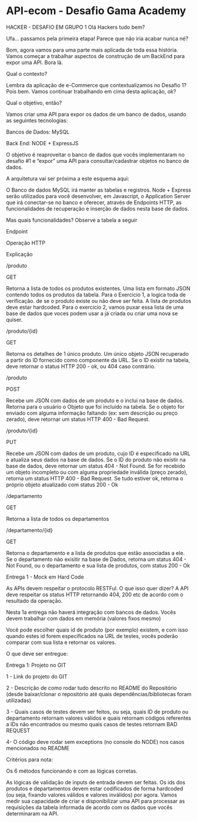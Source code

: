 # API-ecom - Desafio Gama Academy 

HACKER - DESAFIO EM GRUPO 1
Olá Hackers tudo bem?

Ufa… passamos pela primeira etapa! Parece que não iria acabar nunca né?

Bom, agora vamos para uma parte mais aplicada de toda essa história. Vamos começar a trabalhar aspectos de construção de um BackEnd para expor uma API. Bora lá.

Qual o contexto?

Lembra da aplicação de e-Commerce que contextualizamos no Desafio 1? Pois bem. Vamos continuar trabalhando em cima desta aplicação, ok?

Qual o objetivo, então?

Vamos criar uma API para expor os dados de um banco de dados, usando as seguintes tecnologias:

Bancos de Dados: MySQL

Back End: NODE + ExpressJS

O objetivo é reaproveitar o banco de dados que vocês implementaram no desafio #1 e “expor” uma API para consultar/cadastrar objetos no banco de dados.

A arquitetura vai ser próxima a este esquema aqui:




O Banco de dados MySQL irá manter as tabelas e registros. Node + Express serão utilizados para você desenvolver, em Javascript, o Application Server que irá conectar-se no banco e oferecer, através de Endpoints HTTP, as funcionalidades de recuperação e inserção de dados nesta base de dados.



Mas quais funcionalidades? Observe a tabela a seguir

Endpoint

Operação HTTP

Explicação

/produto

GET

Retorna a lista de todos os produtos existentes. Uma lista em formato JSON contendo todos os produtos da tabela.  Para o Exercicio 1, a logica toda de verificação. de se o produto existe ou não deve ser feita. A lista de produtos deve estar hardcoded. Para o exercicio 2, vamos puxar essa lista de uma base de dados que voces podem usar a já criada ou criar uma nova se quiser.

/produto/{id}

GET

Retorna os detalhes de 1 único produto. Um único objeto JSON recuperado a partir do ID fornecido como componente da URL. Se o ID existir na tabela, deve retornar o status HTTP 200 - ok, ou 404 caso contrário.

/produto

POST

Recebe um JSON com dados de um produto e o inclui na base de dados. Retorna para o usuário o Objeto que foi incluído na tabela. Se o objeto for enviado com alguma informação faltando (ex: sem descrição ou preço zerado), deve retornar um status HTTP 400 - Bad Request. 

/produto/{id}

PUT

Recebe um JSON com dados de um produto, cujo ID é especificado na URL e atualiza seus dados na base de dados. Se o ID do produto não existir na base de dados, deve retornar um status 404 - Not Found. Se for recebido um objeto incompleto ou com alguma propriedade inválida (preço zerado), retorna um status HTTP 400 - Bad Request. Se tudo estiver ok, retorna o próprio objeto atualizado com status 200 - Ok

/departamento

GET

Retorna a lista de todos os departamentos

/departamento/{id}

GET

Retorna o departamento e a lista de produtos que estão associadas a ele. Se o departamento não exisitir na base de Dados, retorna um status 404 - Not Found, ou o departamento e sua lista de produtos, com status 200 - Ok



Entrega 1 - Mock em Hard Code

 As APIs devem respeitar o protocolo RESTFul. O que isso quer dizer? A API deve respeitar os status HTTP retornando 404, 200 etc de acordo com o resultado da operação.

Nesta 1a entrega não haverá integração com bancos de dados. Vocês devem trabalhar com dados em memória (valores fixos mesmo)

Você pode escolher quais id de produto (por exemplo) existem, e com isso quando estes id forem especificados na URL de testes, vocês poderão comparar com sua lista e retornar os valores.



O que deve ser entregue:

Entrega 1: Projeto no GIT

1 - Link do projeto do GIT 

2 - Descrição de como rodar tudo descrito no README do Repositório (desde baixar/clonar o repositório até quais dependências/bibliotecas foram utilizadas)

3 - Quais casos de testes devem ser feitos, ou seja, quais ID de produto ou departamento retornam valores válidos e quais retornam códigos referentes a IDs não encontrados ou mesmo quais casos de testes retornam BAD REQUEST

4-  O código deve rodar sem exceptions (no console do NODE) nos casos mencionados no README



Critérios para nota:

Os 6 métodos funcionando e com as lógicas corretas. 

As lógicas de validação de inputs de entrada devem ser feitas. Os ids dos produtos e departamentos devem estar codificados de forma hardcoded (ou seja, fixando valores válidos e valores inválidos) por agora. Vamos medir sua capacidade de criar e disponibilizar uma API para processar as requisições da tabela informada de acordo com os dados que vocês determinaram na API.

